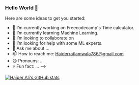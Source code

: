 ### Hello World 👋

Here are some ideas to get you started:

- 🔭 I’m currently working on Freecodecamp's Time calculator.
- 🌱 I’m currently learning Machine Learning.
- 👯 I’m looking to collaborate on 
- 🤔 I’m looking for help with some ML experts.
- 💬 Ask me about ...
- 📫 How to reach me: Haiderratlamwala786@gmail.com
- 😄 Pronouns: ...
- ⚡ Fun fact: ...
-->


[![Haider Ali's GitHub stats](https://github-readme-stats.vercel.app/api?username=AliHaider20)](https://github.com/AliHaider20/github-readme-stats)


